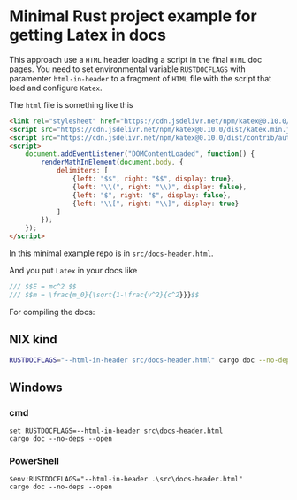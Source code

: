 # Minimal Rust project example for getting Latex in docs

This approach use a `HTML` header loading a script in the final `HTML` doc pages. You need to set environmental variable `RUSTDOCFLAGS` with paramenter `html-in-header` to a fragment of `HTML` file with the script that load and configure `Katex`.

The `html` file is something like this

```html
<link rel="stylesheet" href="https://cdn.jsdelivr.net/npm/katex@0.10.0/dist/katex.min.css" integrity="sha384-9eLZqc9ds8eNjO3TmqPeYcDj8n+Qfa4nuSiGYa6DjLNcv9BtN69ZIulL9+8CqC9Y" crossorigin="anonymous">
<script src="https://cdn.jsdelivr.net/npm/katex@0.10.0/dist/katex.min.js"                  integrity="sha384-K3vbOmF2BtaVai+Qk37uypf7VrgBubhQreNQe9aGsz9lB63dIFiQVlJbr92dw2Lx" crossorigin="anonymous"></script>
<script src="https://cdn.jsdelivr.net/npm/katex@0.10.0/dist/contrib/auto-render.min.js"    integrity="sha384-kmZOZB5ObwgQnS/DuDg6TScgOiWWBiVt0plIRkZCmE6rDZGrEOQeHM5PcHi+nyqe" crossorigin="anonymous"></script>
<script>
    document.addEventListener("DOMContentLoaded", function() {
        renderMathInElement(document.body, {
            delimiters: [
                {left: "$$", right: "$$", display: true},
                {left: "\\(", right: "\\)", display: false},
                {left: "$", right: "$", display: false},
                {left: "\\[", right: "\\]", display: true}
            ]
        });
    });
</script>
```

In this minimal example repo is in `src/docs-header.html`.

And you put `Latex` in your docs like

```rust
/// $$E = mc^2 $$
/// $$m = \frac{m_0}{\sqrt{1-\frac{v^2}{c^2}}}$$

```

For compiling the docs:

## NIX kind

```sh
RUSTDOCFLAGS="--html-in-header src/docs-header.html" cargo doc --no-deps --open
```

## Windows

### cmd

```
set RUSTDOCFLAGS=--html-in-header src\docs-header.html
cargo doc --no-deps --open
```

### PowerShell

```
$env:RUSTDOCFLAGS="--html-in-header .\src\docs-header.html"
cargo doc --no-deps --open
```